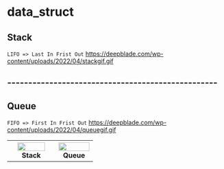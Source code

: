 # data_struct

## Stack 
`LIFO => Last In Frist Out`
https://deepblade.com/wp-content/uploads/2022/04/stackgif.gif
## --------------------------------------------------

## Queue
`FIFO => First In Frist Out`
https://deepblade.com/wp-content/uploads/2022/04/queuegif.gif
<table>
  <tr>
    <td colspan="2" align="center"> <th colspan="2"><img width="100%" src="https://deepblade.com/wp-content/uploads/2022/04/queuegif.gif">Stack</th>
    </td>
    <td><th colspan="2"><img width="100%" src="https://deepblade.com/wp-content/uploads/2022/04/queuegif.gif">Queue</th></td>
  </tr>
</table>
